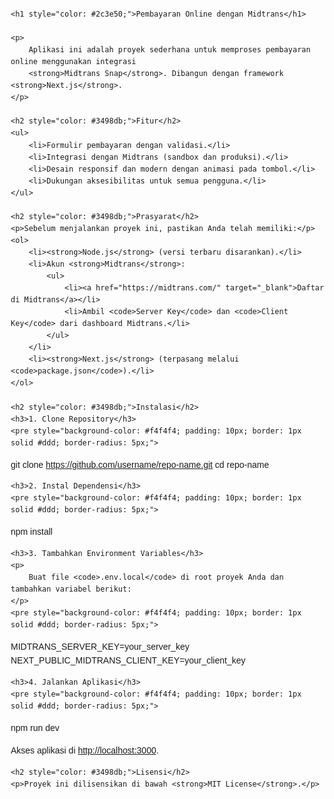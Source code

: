 <!DOCTYPE html>
<html lang="en">
<head>
    <meta charset="UTF-8">
    <meta name="viewport" content="width=device-width, initial-scale=1.0">
    <title>README - Pembayaran Online</title>
</head>
<body style="font-family: Arial, sans-serif; line-height: 1.6; margin: 20px;">

    <h1 style="color: #2c3e50;">Pembayaran Online dengan Midtrans</h1>

    <p>
        Aplikasi ini adalah proyek sederhana untuk memproses pembayaran online menggunakan integrasi 
        <strong>Midtrans Snap</strong>. Dibangun dengan framework <strong>Next.js</strong>.
    </p>

    <h2 style="color: #3498db;">Fitur</h2>
    <ul>
        <li>Formulir pembayaran dengan validasi.</li>
        <li>Integrasi dengan Midtrans (sandbox dan produksi).</li>
        <li>Desain responsif dan modern dengan animasi pada tombol.</li>
        <li>Dukungan aksesibilitas untuk semua pengguna.</li>
    </ul>

    <h2 style="color: #3498db;">Prasyarat</h2>
    <p>Sebelum menjalankan proyek ini, pastikan Anda telah memiliki:</p>
    <ol>
        <li><strong>Node.js</strong> (versi terbaru disarankan).</li>
        <li>Akun <strong>Midtrans</strong>:
            <ul>
                <li><a href="https://midtrans.com/" target="_blank">Daftar di Midtrans</a></li>
                <li>Ambil <code>Server Key</code> dan <code>Client Key</code> dari dashboard Midtrans.</li>
            </ul>
        </li>
        <li><strong>Next.js</strong> (terpasang melalui <code>package.json</code>).</li>
    </ol>

    <h2 style="color: #3498db;">Instalasi</h2>
    <h3>1. Clone Repository</h3>
    <pre style="background-color: #f4f4f4; padding: 10px; border: 1px solid #ddd; border-radius: 5px;">
git clone https://github.com/username/repo-name.git
cd repo-name
    </pre>

    <h3>2. Instal Dependensi</h3>
    <pre style="background-color: #f4f4f4; padding: 10px; border: 1px solid #ddd; border-radius: 5px;">
npm install
    </pre>

    <h3>3. Tambahkan Environment Variables</h3>
    <p>
        Buat file <code>.env.local</code> di root proyek Anda dan tambahkan variabel berikut:
    </p>
    <pre style="background-color: #f4f4f4; padding: 10px; border: 1px solid #ddd; border-radius: 5px;">
MIDTRANS_SERVER_KEY=your_server_key
NEXT_PUBLIC_MIDTRANS_CLIENT_KEY=your_client_key
    </pre>

    <h3>4. Jalankan Aplikasi</h3>
    <pre style="background-color: #f4f4f4; padding: 10px; border: 1px solid #ddd; border-radius: 5px;">
npm run dev
    </pre>
    <p>Akses aplikasi di <a href="http://localhost:3000" target="_blank">http://localhost:3000</a>.</p>

    <h2 style="color: #3498db;">Lisensi</h2>
    <p>Proyek ini dilisensikan di bawah <strong>MIT License</strong>.</p>

</body>
</html>
